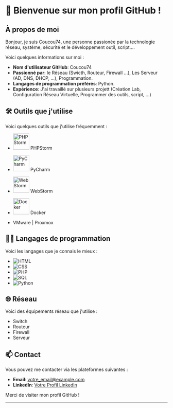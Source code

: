 
# 👋 Bienvenue sur mon profil GitHub !

## À propos de moi

Bonjour, je suis Coucou74, une personne passionée par la technologie réseau, système, sécurité et le développement outil, script.... 

Voici quelques informations sur moi :
- **Nom d'utilisateur GitHub**: Coucou74
- **Passionné par**: le Réseau (Swicth, Routeur, Firewall ...), Les Serveur (AD, DNS, DHCP, ...), Programmation.
- **Langages de programmation préférés**: Python.
- **Expérience**: J'ai travaillé sur plusieurs projett (Création Lab, Configuration Réseau Virtuelle, Programmer des outils, script, ...)

## 🛠️ Outils que j'utilise

Voici quelques outils que j'utilise fréquemment :

- <img src="https://resources.jetbrains.com/storage/products/company/brand/logos/PhpStorm_icon.svg" alt="PHPStorm" width="50"/>  PHPStorm
- <img src="https://resources.jetbrains.com/storage/products/company/brand/logos/PyCharm_icon.svg" alt="PyCharm" width="50"/>  PyCharm
- <img src="https://resources.jetbrains.com/storage/products/company/brand/logos/WebStorm_icon.svg" alt="WebStorm" width="50"/>  WebStorm
- <img src="https://www.docker.com/wp-content/uploads/2022/03/Moby-logo.png" alt="Docker" width="50"/>  Docker
  
- VMware | Proxmox

## 👨‍💻 Langages de programmation

Voici les langages que je connais le mieux :

- ![HTML](https://img.shields.io/badge/HTML-E34F26?style=for-the-badge&logo=html5&logoColor=white)
- ![CSS](https://img.shields.io/badge/CSS-1572B6?style=for-the-badge&logo=css3&logoColor=white)
- ![PHP](https://img.shields.io/badge/PHP-777BB4?style=for-the-badge&logo=php&logoColor=white)
- ![SQL](https://img.shields.io/badge/SQL-4479A1?style=for-the-badge&logo=sql&logoColor=white)
- ![Python](https://img.shields.io/badge/Python-3776AB?style=for-the-badge&logo=python&logoColor=white)


## 🌐 Réseau
Voici des équipements réseau que j'utilise :
- Switch
- Routeur
- Firewall
- Serveur

## 📫 Contact

Vous pouvez me contacter via les plateformes suivantes :

- **Email**: [votre_email@example.com](mailto:mayeul_brochier@hotmail.com)
- **LinkedIn**: [Votre Profil LinkedIn](www.linkedin.com/in/mayeul-brochier-904317255)

Merci de visiter mon profil GitHub !

---
